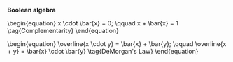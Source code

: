 **Boolean algebra**

\begin{equation}
x \cdot \bar{x} = 0; \qquad x + \bar{x} = 1 \tag{Complementarity}
\end{equation}

\begin{equation}
\overline{x \cdot y} = \bar{x} + \bar{y}; \qquad \overline{x + y} = \bar{x} \cdot \bar{y} \tag{DeMorgan's Law}
\end{equation}